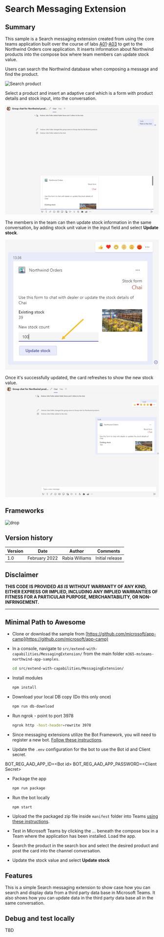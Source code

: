 # Search Messaging Extension

## Summary

This sample is a Search messaging extension created from using the core teams application built over the course of labs [A01](../../../lab-instructions/aad/A01-begin-app.md)-[A03](../../../lab-instructions/aad/A03-after-apply-styling.md) to get to the Northwind Orders core application. It inserts information about Northwind products into the compose box where team members can update stock value.

Users can search the Northwind database when composing a message and find the product.

<img src="../../../../assets/06-004-searchproduct.png?raw=true" alt="Search product"/>

Select a product and insert an adaptive card which is a form with product details and stock input, into the conversation.

<img src="../../../assets/06-005-previewproduct.png?raw=true" alt="Select product"/>

The members in the team can then update stock information in the same conversation, by adding stock unit value in the input field and select **Update stock**.

<img src="../../../assets/06-007-updatepdt.png?raw=true" alt="Product update form"/>

Once it's successfully updated, the card refreshes to show the new stock value.
<img src="../../../assets/06-008-updated.png?raw=true" alt="Product updated"/>

## Frameworks

![drop](https://img.shields.io/badge/Bot&nbsp;Framework-4.7-green.svg)


## Version history

Version|Date|Author|Comments
-------|----|----|--------
1.0|February 2022|Rabia Williams|Initial release

## Disclaimer

**THIS CODE IS PROVIDED *AS IS* WITHOUT WARRANTY OF ANY KIND, EITHER EXPRESS OR IMPLIED, INCLUDING ANY IMPLIED WARRANTIES OF FITNESS FOR A PARTICULAR PURPOSE, MERCHANTABILITY, OR NON-INFRINGEMENT.**

---

## Minimal Path to Awesome

- Clone or download the sample from [https://github.com/microsoft/app-camp](https://github.com/microsoft/app-camp)

- In a console, navigate to `src/extend-with-capabilities/MessagingExtension/` from the main folder `m365-msteams-northwind-app-samples`.

    ```bash
    cd src/extend-with-capabilities/MessagingExtension/
    ```

- Install modules

    ```bash
    npm install
    ```
- Download your local DB copy (Do this only once)

    ```bash
    npm run db-download
    ```

- Run ngrok - point to port 3978

    ```bash
    ngrok http -host-header=rewrite 3978
    ```

- Since messaging extensions utilize the  Bot Framework, you will need to register a new bot. 
[Follow these instructions](https://github.com/microsoft/app-camp/blob/main/lab-instructions/aad/MessagingExtension.md#exercise-1-bot-registration).


- Update the `.env` configuration for the bot to use the Bot id and Client secret.

BOT_REG_AAD_APP_ID=&lt;Bot id&gt;
BOT_REG_AAD_APP_PASSWORD=&lt;Client Secret&gt;


- Package the app

    ```bash
    npm run package
    ```

- Run the bot locally
    ```bash
    npm start
    ```

- Upload the the packaged zip file inside `manifest` folder into Teams [using these instructions](https://docs.microsoft.com/en-us/microsoftteams/platform/concepts/deploy-and-publish/apps-upload).

- Test in Microsoft Teams by clicking the ... beneath the compose box in a Team where the application has been installed. Load the app.
- Search the product in the search box and select the desired product and post the card into the channel conversation.
- Update the stock value and select **Update stock**

## Features

This is a simple Search messaging extension to show case how you can search and display data from a third party data base in Microsoft Teams. It also shows how you can update data in the third party data base all in the same conversation.

## Debug and test locally

TBD